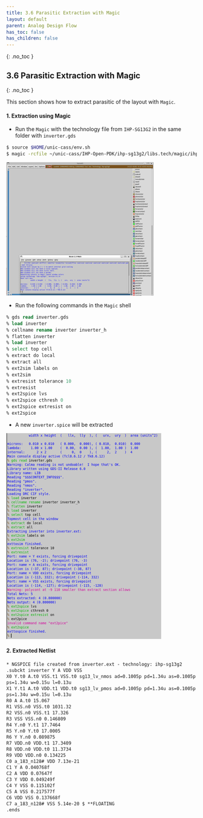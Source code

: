 ```yaml
---
title: 3.6 Parasitic Extraction with Magic
layout: default
parent: Analog Design Flow
has_toc: false
has_children: false
---
```

{: .no_toc }
## 3.6 Parasitic Extraction with Magic

{: .no_toc }

<!-- <details open markdown="block">
  <summary>
    Table of contents
  </summary>
  {: .text-delta }
- TOC
{:toc}
</details> -->

This section shows how to extract parasitic of the layout with `Magic`.

#### 1. Extraction using Magic

- Run the `Magic` with the technology file from `IHP-SG13G2` in the same folder with `inverter.gds`

```sh
$ source $HOME/unic-cass/env.sh
$ magic -rcfile ~/unic-cass/IHP-Open-PDK/ihp-sg13g2/libs.tech/magic/ihp-sg13g2.magicrc
```

![](images/8.1-open_magic.png)

- Run the following commands in the `Magic` shell

```tcl
% gds read inverter.gds
% load inverter
% cellname rename inverter inverter_h
% flatten inverter
% load inverter
% select top cell
% extract do local
% extract all
% ext2sim labels on
% ext2sim
% extresist tolerance 10
% extresist
% ext2spice lvs
% ext2spice cthresh 0
% ext2spice extresist on
% ext2spice
```

- A new `inverter.spice` will be extracted

![](images/8.2-magic_shell.png)

#### 2. Extracted Netlist

```spice
* NGSPICE file created from inverter.ext - technology: ihp-sg13g2
.subckt inverter Y A VDD VSS
X0 Y.t0 A.t0 VSS.t1 VSS.t0 sg13_lv_nmos ad=0.1005p pd=1.34u as=0.1005p ps=1.34u w=0.15u l=0.13u
X1 Y.t1 A.t0 VDD.t1 VDD.t0 sg13_lv_pmos ad=0.1005p pd=1.34u as=0.1005p ps=1.34u w=0.15u l=0.13u
R0 A A.t0 15.067
R1 VSS.n0 VSS.t0 1031.32
R2 VSS.n0 VSS.t1 17.326
R3 VSS VSS.n0 0.146809
R4 Y.n0 Y.t1 17.7464
R5 Y.n0 Y.t0 17.0005
R6 Y Y.n0 0.089875
R7 VDD.n0 VDD.t1 17.3409
R8 VDD.n0 VDD.t0 11.3734
R9 VDD VDD.n0 0.134225
C0 a_183_n128# VDD 7.13e-21
C1 Y A 0.040768f
C2 A VDD 0.07647f
C3 Y VDD 0.049249f
C4 Y VSS 0.115102f
C5 A VSS 0.217577f
C6 VDD VSS 0.137668f
C7 a_183_n128# VSS 5.14e-20 $ **FLOATING
.ends
```
